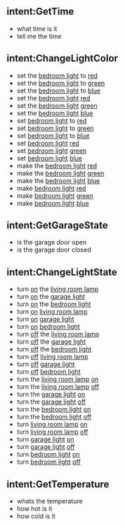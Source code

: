 ## intent:GetTime
- what time is it
- tell me the time

## intent:ChangeLightColor
- set the [bedroom light](name) to [red](color)
- set the [bedroom light](name) to [green](color)
- set the [bedroom light](name) to [blue](color)
- set the [bedroom light](name) [red](color)
- set the [bedroom light](name) [green](color)
- set the [bedroom light](name) [blue](color)
- set [bedroom light](name) to [red](color)
- set [bedroom light](name) to [green](color)
- set [bedroom light](name) to [blue](color)
- set [bedroom light](name) [red](color)
- set [bedroom light](name) [green](color)
- set [bedroom light](name) [blue](color)
- make the [bedroom light](name) [red](color)
- make the [bedroom light](name) [green](color)
- make the [bedroom light](name) [blue](color)
- make [bedroom light](name) [red](color)
- make [bedroom light](name) [green](color)
- make [bedroom light](name) [blue](color)

## intent:GetGarageState
- is the garage door open
- is the garage door closed

## intent:ChangeLightState
- turn [on](state) the [living room lamp](name)
- turn [on](state) the [garage light](name)
- turn [on](state) the [bedroom light](name)
- turn [on](state) [living room lamp](name)
- turn [on](state) [garage light](name)
- turn [on](state) [bedroom light](name)
- turn [off](state) the [living room lamp](name)
- turn [off](state) the [garage light](name)
- turn [off](state) the [bedroom light](name)
- turn [off](state) [living room lamp](name)
- turn [off](state) [garage light](name)
- turn [off](state) [bedroom light](name)
- turn the [living room lamp](name) [on](state)
- turn the [living room lamp](name) [off](state)
- turn the [garage light](name) [on](state)
- turn the [garage light](name) [off](state)
- turn the [bedroom light](name) [on](state)
- turn the [bedroom light](name) [off](state)
- turn [living room lamp](name) [on](state)
- turn [living room lamp](name) [off](state)
- turn [garage light](name) [on](state)
- turn [garage light](name) [off](state)
- turn [bedroom light](name) [on](state)
- turn [bedroom light](name) [off](state)

## intent:GetTemperature
- whats the temperature
- how hot is it
- how cold is it

